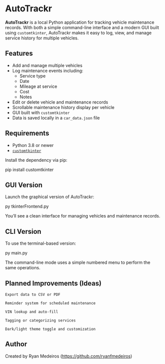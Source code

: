 # AutoTrackr

**AutoTrackr** is a local Python application for tracking vehicle maintenance records. With both a simple command-line interface and a modern GUI built using `customtkinter`, AutoTrackr makes it easy to log, view, and manage service history for multiple vehicles.

## Features

- Add and manage multiple vehicles
- Log maintenance events including:
  - Service type
  - Date
  - Mileage at service
  - Cost
  - Notes
- Edit or delete vehicle and maintenance records
- Scrollable maintenance history display per vehicle
- GUI built with `customtkinter`
- Data is saved locally in a `car_data.json` file

## Requirements

- Python 3.8 or newer
- [`customtkinter`](https://github.com/TomSchimansky/CustomTkinter)

Install the dependency via pip:

pip install customtkinter

## GUI Version

Launch the graphical version of AutoTrackr:

py tkinterFrontend.py

You’ll see a clean interface for managing vehicles and maintenance records.

## CLI Version

To use the terminal-based version:

py main.py

The command-line mode uses a simple numbered menu to perform the same operations.

## Planned Improvements (Ideas)

    Export data to CSV or PDF

    Reminder system for scheduled maintenance

    VIN lookup and auto-fill

    Tagging or categorizing services

    Dark/light theme toggle and customization

## Author

Created by Ryan Medeiros (https://github.com/ryanfmedeiros)
